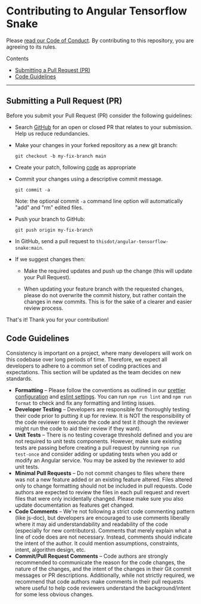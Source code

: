 # Contributing to Angular Tensorflow Snake

Please [read our Code of Conduct](CODE_OF_CONDUCT.md). By contributing to this
repository, you are agreeing to its rules.

Contents

- [Submitting a Pull Request (PR)](#submitting-a-pull-request-pr)
- [Code Guidelines](#code-guidelines)

---

## Submitting a Pull Request (PR)

Before you submit your Pull Request (PR) consider the following guidelines:

- Search [GitHub](https://github.com/thisdot/angular-tensorflow-snake/pulls) for
  an open or closed PR that relates to your submission. Help us reduce
  redundancies.
- Make your changes in your forked repository as a new git branch:

  ```shell
  git checkout -b my-fix-branch main
  ```

- Create your patch, following [code](#code-guidelines) as appropriate
- Commit your changes using a descriptive commit message.

  ```shell
  git commit -a
  ```

  Note: the optional commit `-a` command line option will automatically "add"
  and "rm" edited files.

- Push your branch to GitHub:

  ```shell
  git push origin my-fix-branch
  ```

- In GitHub, send a pull request to `thisdot/angular-tensorflow-snake:main`.
- If we suggest changes then:

  - Make the required updates and push up the change (this will update your Pull
    Request).

  - When updating your feature branch with the requested changes, please do not
    overwrite the commit history, but rather contain the changes in new commits.
    This is for the sake of a clearer and easier review process.

That's it! Thank you for your contribution!

## Code Guidelines

Consistency is important on a project, where many developers will work on this
codebase over long periods of time. Therefore, we expect all developers to
adhere to a common set of coding practices and expectations. This section will
be updated as the team decides on new standards.

- **Formatting** – Please follow the conventions as outlined in our
  [prettier configuration](.prettierrc.json) and
  [eslint settings](.eslintrc.json). You can run `npm run lint` and
  `npm run format` to check and fix any formatting and linting issues.
- **Developer Testing** – Developers are responsible for thoroughly testing
  their code prior to putting it up for review. It is NOT the responsibility of
  the code reviewer to execute the code and test it (though the reviewer might
  run the code to aid their review if they want).
- **Unit Tests** – There is no testing coverage threshold defined and you are
  not required to unit tests components. However, make sure existing tests are
  passing before creating a pull request by running `npm run test-once` and
  consider adding or updating tests when you add or modify an Angular service.
  You may be asked by the reviewer to add unit tests.
- **Minimal Pull Requests** – Do not commit changes to files where there was not
  a new feature added or an existing feature altered. Files altered only to
  change formatting should not be included in pull requests. Code authors are
  expected to review the files in each pull request and revert files that were
  only incidentally changed. Please make sure you also update documentation as
  features get changed.
- **Code Comments** – We're not following a strict code commenting pattern (like
  js-doc), but developers are encouraged to use comments liberally where it may
  aid understandability and readability of the code (especially for new
  contributors). Comments that merely explain what a line of code does are not
  necessary. Instead, comments should indicate the intent of the author. It
  could mention assumptions, constraints, intent, algorithm design, etc.
- **Commit/Pull Request Comments** – Code authors are strongly recommended to
  communicate the reason for the code changes, the nature of the changes, and
  the intent of the changes in their Git commit messages or PR descriptions.
  Additionally, while not strictly required, we recommend that code authors make
  comments in their pull requests where useful to help code reviewers understand
  the background/intent for some less obvious changes.
